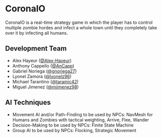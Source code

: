 # CoronaIO
CoronaIO is a real-time strategy game in which the player has to control multiple zombie hordes and infect a whole town until they completely take over it by infecting all humans.

## Development Team
- Alex Hayeur ([@Alex-Hayeur](http://github.com/Alex-Hayeur))
- Anthony Cappello ([@AnCapp](http://github.com/AnCapp))
- Gabriel Noriega ([@gnoriega27](http://github.com/gnoriega27))
- Lyonel Zamora ([@lyonelz96](http://github.com/lyonelz96))
- Michael Tarantino ([@taramic42](http://github.com/taramic42))
- Miguel Jimenez ([@mjimenez98](http://github.com/mjimenez98))

## AI Techniques
- Movement AI and/or Path-Finding to be used by NPCs: NavMesh for Humans and Zombies with tactical weighting, Arrive, Flee, Wander
- Decision-Making to be used by NPCs: Finite State Machine
- Group AI to be used by NPCs: Flocking, Strategic Movement
